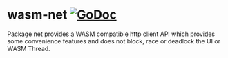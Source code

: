 # wasm-net [![GoDoc](https://godoc.org/github.com/golangee/wasm-net?status.svg)](http://godoc.org/github.com/golangee/wasm-net)
Package net provides a WASM compatible http client API which provides some convenience features and does not block, 
race or deadlock the UI or WASM Thread.
